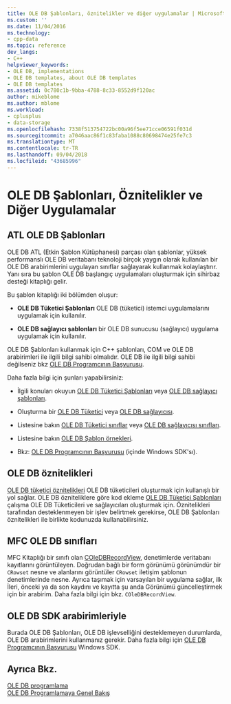 ```yaml
---
title: OLE DB Şablonları, öznitelikler ve diğer uygulamalar | Microsoft Docs
ms.custom: ''
ms.date: 11/04/2016
ms.technology:
- cpp-data
ms.topic: reference
dev_langs:
- C++
helpviewer_keywords:
- OLE DB, implementations
- OLE DB templates, about OLE DB templates
- OLE DB templates
ms.assetid: 0c780c1b-9bba-4788-8c33-8552d9f120ac
author: mikeblome
ms.author: mblome
ms.workload:
- cplusplus
- data-storage
ms.openlocfilehash: 7338f513754722bc00a96f5ee71cce06591f031d
ms.sourcegitcommit: a7046aac86f1c83faba1088c80698474e25fe7c3
ms.translationtype: MT
ms.contentlocale: tr-TR
ms.lasthandoff: 09/04/2018
ms.locfileid: "43685996"
---
```

# <a name="ole-db-templates-attributes-and-other-implementations"></a>OLE DB Şablonları, Öznitelikler ve Diğer Uygulamalar
## <a name="atl-ole-db-templates"></a>ATL OLE DB Şablonları  
 OLE DB ATL (Etkin Şablon Kütüphanesi) parçası olan şablonlar, yüksek performanslı OLE DB veritabanı teknoloji birçok yaygın olarak kullanılan bir OLE DB arabirimlerini uygulayan sınıflar sağlayarak kullanmak kolaylaştırır. Yanı sıra bu şablon OLE DB başlangıç uygulamaları oluşturmak için sihirbaz desteği kitaplığı gelir.  
  
 Bu şablon kitaplığı iki bölümden oluşur:  
  
-   **OLE DB Tüketici Şablonları** OLE DB (tüketici) istemci uygulamalarını uygulamak için kullanılır.  
  
-   **OLE DB sağlayıcı şablonları** bir OLE DB sunucusu (sağlayıcı) uygulama uygulamak için kullanılır.  
  
 OLE DB Şablonları kullanmak için C++ şablonları, COM ve OLE DB arabirimleri ile ilgili bilgi sahibi olmalıdır. OLE DB ile ilgili bilgi sahibi değilseniz bkz [OLE DB Programcının Başvurusu](/previous-versions/windows/desktop/ms713643\(v=vs.85\)).  
  
 Daha fazla bilgi için şunları yapabilirsiniz:  
  
-   İlgili konuları okuyun [OLE DB Tüketici Şablonları](../../data/oledb/ole-db-consumer-templates-cpp.md) veya [OLE DB sağlayıcı şablonları](../../data/oledb/ole-db-provider-templates-cpp.md).  
  
-   Oluşturma bir [OLE DB Tüketici](../../data/oledb/creating-an-ole-db-consumer.md) veya [OLE DB sağlayıcısı](../../data/oledb/creating-an-ole-db-provider.md).  
  
-   Listesine bakın [OLE DB Tüketici sınıflar](../../data/oledb/ole-db-consumer-templates-reference.md) veya [OLE DB sağlayıcısı sınıfları](../../data/oledb/ole-db-provider-templates-reference.md).  
  
-   Listesine bakın [OLE DB Şablon örnekleri](https://github.com/Microsoft/VCSamples).  
  
-   Bkz: [OLE DB Programcının Başvurusu](/previous-versions/windows/desktop/ms713643\(v=vs.85\)) (içinde Windows SDK'sı).  
  
## <a name="ole-db-attributes"></a>OLE DB öznitelikleri  
 [OLE DB tüketici öznitelikleri](../../windows/ole-db-consumer-attributes.md) OLE DB tüketicileri oluşturmak için kullanışlı bir yol sağlar. OLE DB özniteliklere göre kod ekleme [OLE DB Tüketici Şablonları](../../data/oledb/ole-db-consumer-templates-reference.md) çalışma OLE DB Tüketicileri ve sağlayıcıları oluşturmak için. Öznitelikleri tarafından desteklenmeyen bir işlev belirtmek gerekirse, OLE DB Şablonları öznitelikleri ile birlikte kodunuzda kullanabilirsiniz.  
  
## <a name="mfc-ole-db-classes"></a>MFC OLE DB sınıfları  
 MFC Kitaplığı bir sınıfı olan [COleDBRecordView](../../mfc/reference/coledbrecordview-class.md), denetimlerde veritabanı kayıtlarını görüntüleyen. Doğrudan bağlı bir form görünümü görünümdür bir `CRowset` nesne ve alanlarını görüntüler `CRowset` iletişim şablonun denetimlerinde nesne. Ayrıca taşımak için varsayılan bir uygulama sağlar, ilk İleri, önceki ya da son kaydını ve kayıtta şu anda Görünümü güncelleştirmek için bir arabirim. Daha fazla bilgi için bkz. `COleDBRecordView`.  
  
## <a name="ole-db-sdk-interfaces"></a>OLE DB SDK arabirimleriyle  
 Burada OLE DB Şablonları, OLE DB işlevselliğini desteklemeyen durumlarda, OLE DB arabirimlerini kullanmanız gerekir. Daha fazla bilgi için [OLE DB Programcının Başvurusu](/previous-versions/windows/desktop/ms713643\(v=vs.85\)) Windows SDK.  
  
## <a name="see-also"></a>Ayrıca Bkz.  
 [OLE DB programlama](../../data/oledb/ole-db-programming.md)   
 [OLE DB Programlamaya Genel Bakış](../../data/oledb/ole-db-programming-overview.md)
